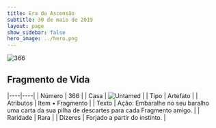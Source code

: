 ```yaml
---
title: Era da Ascensão
subtitle: 30 de maio de 2019
layout: page
show_sidebar: false
hero_image: ../hero.png
---
```


![366](https://cdn.keyforgegame.com/media/card_front/pt/435_366_W2955Q987526_pt.png)

## Fragmento de Vida

|----|----|
| Número | 366 |
| Casa | ![Untamed](https://archonarcana.com/images/thumb/b/bd/Untamed.png/22px-Untamed.png "Indomados") |
| Tipo | Artefato |
| Atributos | Item • Fragmento |
| Texto | Ação: Embaralhe no seu baralho uma carta da sua pilha de descartes para cada Fragmento amigo. |
| Raridade | Rara |
| Dizeres | Forjado a partir do instinto. |
